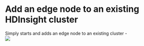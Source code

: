 # Add an edge node to an existing HDInsight cluster

Simply starts and adds an edge node to an existing cluster -<br>
<a href="https://portal.azure.com/#create/Microsoft.Template/uri/https%3A%2F%2Fraw.githubusercontent.com%2Fhdinsight%2FIaas-Applications%2Fmaster%2FHue%2Fazuredeploy.json" target="_blank">
    <img src="http://azuredeploy.net/deploybutton.png"/>
</a>